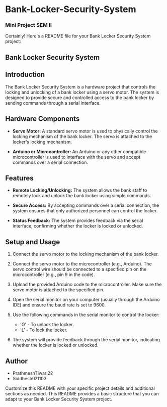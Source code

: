 # Bank-Locker-Security-System
### Mini Project SEM II
Certainly! Here's a README file for your Bank Locker Security System project:
## Bank Locker Security System

## Introduction

The Bank Locker Security System is a hardware project that controls the locking and unlocking of a bank locker using a servo motor. The system is designed to provide secure and controlled access to the bank locker by sending commands through a serial interface.

## Hardware Components

- **Servo Motor:** A standard servo motor is used to physically control the locking mechanism of the bank locker. The servo is attached to the locker's locking mechanism.

- **Arduino or Microcontroller:** An Arduino or any other compatible microcontroller is used to interface with the servo and accept commands over a serial connection.

## Features

- **Remote Locking/Unlocking:** The system allows the bank staff to remotely lock and unlock the bank locker using simple commands.

- **Secure Access:** By accepting commands over a serial connection, the system ensures that only authorized personnel can control the locker.

- **Status Feedback:** The system provides feedback via the serial interface, confirming whether the locker is locked or unlocked.

## Setup and Usage

1. Connect the servo motor to the locking mechanism of the bank locker.

2. Connect the servo motor to the microcontroller (e.g., Arduino). The servo control wire should be connected to a specified pin on the microcontroller (e.g., pin 9 in the code).

3. Upload the provided Arduino code to the microcontroller. Make sure the servo motor is attached to the specified pin.

4. Open the serial monitor on your computer (usually through the Arduino IDE) and ensure the baud rate is set to 9600.

5. Use the following commands in the serial monitor to control the locker:
   - 'O' - To unlock the locker.
   - 'L' - To lock the locker.

6. The system will provide feedback through the serial monitor, indicating whether the locker is locked or unlocked.

## Author

- PrathmeshTiwari22
- Siddhesh071103

Customize this README with your specific project details and additional sections as needed. This README provides a basic structure that you can adapt to your Bank Locker Security System project.

